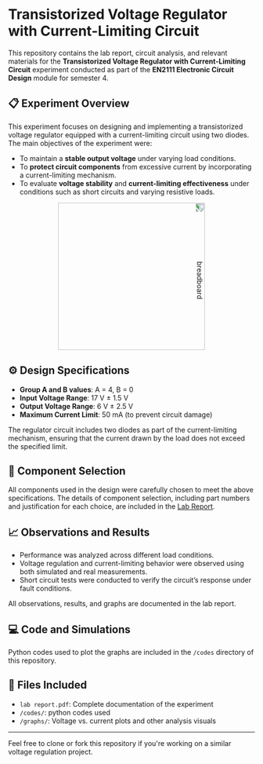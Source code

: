 # Transistorized Voltage Regulator with Current-Limiting Circuit

This repository contains the lab report, circuit analysis, and relevant materials for the **Transistorized Voltage Regulator with Current-Limiting Circuit** experiment conducted as part of the **EN2111 Electronic Circuit Design** module for semester 4.

## 📋 Experiment Overview

This experiment focuses on designing and implementing a transistorized voltage regulator equipped with a current-limiting circuit using two diodes. The main objectives of the experiment were:

- To maintain a **stable output voltage** under varying load conditions.
- To **protect circuit components** from excessive current by incorporating a current-limiting mechanism.
- To evaluate **voltage stability** and **current-limiting effectiveness** under conditions such as short circuits and varying resistive loads.

<p align="center">
  <img src="https://github.com/user-attachments/assets/737d10dc-edfb-4286-8091-e9816a8b1fce" 
       alt="breadboard" 
       width="300" 
       style="transform: rotate(90deg);">
</p>



## ⚙️ Design Specifications

- **Group A and B values**: A = 4, B = 0
- **Input Voltage Range**: 17 V ± 1.5 V
- **Output Voltage Range**: 6 V ± 2.5 V
- **Maximum Current Limit**: 50 mA (to prevent circuit damage)

The regulator circuit includes two diodes as part of the current-limiting mechanism, ensuring that the current drawn by the load does not exceed the specified limit.

## 🔩 Component Selection

All components used in the design were carefully chosen to meet the above specifications. The details of component selection, including part numbers and justification for each choice, are included in the [Lab Report](./lab_report.pdf).

## 📈 Observations and Results

- Performance was analyzed across different load conditions.
- Voltage regulation and current-limiting behavior were observed using both simulated and real measurements.
- Short circuit tests were conducted to verify the circuit’s response under fault conditions.

All observations, results, and graphs are documented in the lab report.

## 💻 Code and Simulations

Python codes used to plot the graphs are included in the `/codes` directory of this repository.

## 📄 Files Included

- `lab report.pdf`: Complete documentation of the experiment
- `/codes/`: python codes used
- `/graphs/`: Voltage vs. current plots and other analysis visuals


---

Feel free to clone or fork this repository if you're working on a similar voltage regulation project.

